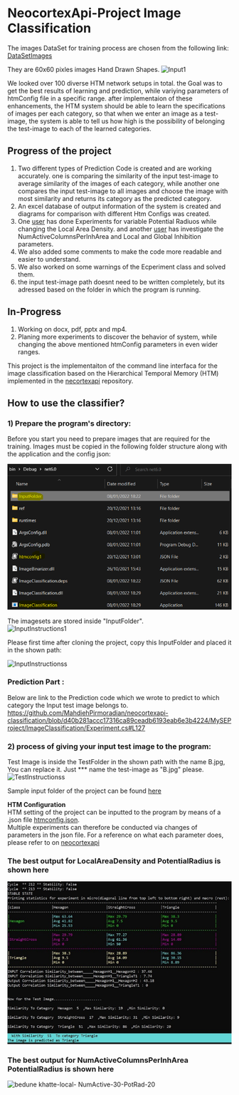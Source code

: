 
# NeocortexApi-Project **Image Classification**


The images DataSet for training process are chosen from the following link: [DataSetImages](https://www.kaggle.com/abdurrahumaannazeer/handdrawnshapes)


They are 60x60 pixles images Hand Drawn Shapes. 
![Input1](https://user-images.githubusercontent.com/74245613/159688485-5d11ff47-3b50-4837-8810-042fdd5e1387.JPG)




We looked over 100 diverse HTM network setups in total. the Goal was to get the best results of learning and prediction, while variying parameters of htmConfig file in a specific range. after implementaion of these enhancements, the HTM system should be able to learn the specifications of images per each category, so that when we enter an image as a test-image, the system is able to tell us how high is the possibility of belonging the test-image to each of the learned categories.


## Progress of the project
1) Two different types of Prediction Code is created and are working accurately. one is comparing the similarity of the input test-image to average similarity of the images of each category, while another one compares the input test-image to all images and choose the image with most similarity and returns its category as the predicted category.  
2) An excel database of output information of the system is created and diagrams for comparison with different Htm Configs was created.
3) One [user](https://github.com/MahdiehPirmoradian/neocortexapi-classification/tree/main/MySEProject/Experiments/Variable%20Local%20Area%20Density%20%26%20Potential%20Radious) has done Experiments for variable Potential Radiuos while changing the Local Area Density. and another [user](https://github.com/MahdiehPirmoradian/neocortexapi-classification/commits/Omid) has investigate the NumActiveColumnsPerInhArea and Local and Global Inhibition parameters.
4) We also added some comments to make the code more readable and easier to understand.
5) We also worked on some warnings of the Ecperiment class and solved them.
6) the input test-image path doesnt need to be written completely, but its adressed based on the folder in which the program is running.


## In-Progress
1) Working on docx, pdf, pptx and mp4.
2) Planing more experiments to discover the behavior of system, while changing the above mentioned htmConfig parameters in even wider ranges.



This project is the implementaiton of the command line interfaca for the image classification based on the Hierarchical Temporal Memory (HTM) implemented in the [necortexapi](https://github.com/ddobric/neocortexapi) repository.


## How to use the classifier?

### 1) Prepare the program's directory:
 
 Before you start you need to prepare images that are required for the training. Images must be copied in the following folder structure along with the application and the config json:  

 ![](Images/WorkingDirectory.png)
 
The imagesets are stored inside "InputFolder".  
![InputInstructions1](https://user-images.githubusercontent.com/74245613/159239100-91f724a9-9e32-4403-b984-ee1dda58215a.JPG)




Please first time after cloning the project, copy this InputFolder and placed it in the shown path:

![InputInstructionss](https://user-images.githubusercontent.com/74245613/159239592-a614ea21-4746-4688-b157-a249fb0a4de9.JPG)







###  Prediction Part :

Below are link to the Prediction code which we wrote to predict to which category the Input test image belongs to.
https://github.com/MahdiehPirmoradian/neocortexapi-classification/blob/d40b281accc17316ca89ceadb6193eab6e3b4224/MySEProject/ImageClassification/Experiment.cs#L127



          
            


### 2) process of giving your input test image to the program:


Test Image is inside the TestFolder in the shown path with the name B.jpg, You can replace it. Just *** name the test-image as "B.jpg" please.
![TestInstructionss](https://user-images.githubusercontent.com/74245613/159239791-3b76c677-4404-4b96-b679-7334050ec04a.JPG)





 

 Sample input folder of the project can be found [here](https://github.com/MahdiehPirmoradian/neocortexapi-classification/tree/main/ImageClassification/ImageClassification/InputFolder)  
  
 
 **HTM Configuration**  
 HTM setting of the project can be inputted to the program by means of a .json file [htmconfig.json](https://github.com/MahdiehPirmoradian/neocortexapi-classification/blob/main/ImageClassification/ImageClassification/htmconfig.json).  
 Multiple experiments can therefore be conducted via changes of parameters in the json file. 
 For a reference on what each parameter does, please refer to []() on [neocortexapi](https://github.com/ddobric/neocortexapi) 
 
### The best output for LocalAreaDensity and PotentialRadius is shown here
 
 ![image](https://github.com/MahdiehPirmoradian/neocortexapi-classification/blob/main/MySEProject/Experiments/Variable%20Local%20Area%20Density%20%26%20Potential%20Radious/Best%20Experiment%20Variable%20Local%20AreaDensity%26PotentialRadious.JPG)







### The best output for NumActiveColumnsPerInhArea PotentialRadius is shown here

![bedune khatte-local- NumActive-30-PotRad-20](https://user-images.githubusercontent.com/77645707/159194666-1ebc1f2b-0003-431b-a301-61494cec47b8.jpg)
